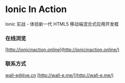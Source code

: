Ionic In Action
==========

Ionic 实战 - 体验新一代 HTML5 移动端混合式应用开发框


### 在线浏览
[http://ionicinaction.online](http://ionicinaction.online/)


### 联系方式
[wall-e@live.cn](mailto:wall-e@Live.cn)
[http://wall-e.me/](http://wall-e.me/)
